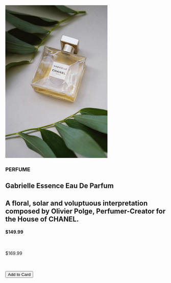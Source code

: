 <!DOCTYPE html>
<html lang="en">
<head>
  <meta charset="UTF-8">
  <meta name="viewport" content="width=device-width, initial-scale=1.0"> <!-- displays site properly based on user's device -->
  <link rel="icon" type="image/png" sizes="32x32" href="./images/favicon-32x32.png">
  <title>Product preview card</title>
  <link rel="stylesheet" href="style.css" />
</head>

<body>

  <section>
    <div class="container">
      <div class="boxContainer">
        <div id="picture">
          <img src="images/image-product-desktop.jpg" alt="product" width="320px">
        </div>
        <div class="contentContainer">
          <div class="text">
            <h3>PERFUME</h3>
            <H1>Gabrielle Essence Eau De Parfum</H1>
            <H2>A floral, solar and voluptuous interpretation
                composed by Olivier Polge, Perfumer-Creator
                for the House of CHANEL.</H2>
            <h4 id="value1">$149.99</h4><br>
            <p id="value2">$169.99</p>
            <br><br>
            <button>Add to Card</button>
          </div>
        </div>
      </div>
    </div>
  </section>

</body>

</html>
